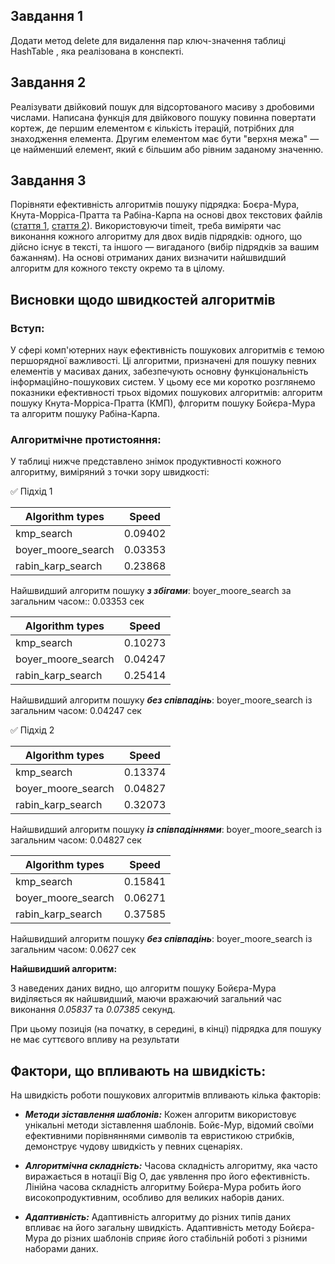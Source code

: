 ## Завдання 1

Додати метод delete для видалення пар ключ-значення таблиці HashTable , яка реалізована в конспекті.

## Завдання 2

Реалізувати двійковий пошук для відсортованого масиву з дробовими числами. Написана функція для двійкового пошуку повинна повертати кортеж, де першим елементом є кількість ітерацій, потрібних для знаходження елемента. Другим елементом має бути "верхня межа" — це найменший елемент, який є більшим або рівним заданому значенню.

## Завдання 3

Порівняти ефективність алгоритмів пошуку підрядка: Боєра-Мура, Кнута-Морріса-Пратта та Рабіна-Карпа на основі двох текстових файлів ([стаття 1](https://drive.google.com/file/d/18_R5vEQ3eDuy2VdV3K5Lu-R-B-adxXZh/view), [стаття 2](https://drive.google.com/file/d/13hSt4JkJc11nckZZz2yoFHYL89a4XkMZ/view)). Використовуючи timeit, треба виміряти час виконання кожного алгоритму для двох видів підрядків: одного, що дійсно існує в тексті, та іншого — вигаданого (вибір підрядків за вашим бажанням). На основі отриманих даних визначити найшвидший алгоритм для кожного тексту окремо та в цілому.


## Висновки щодо швидкостей алгоритмів

### Вступ:

У сфері комп'ютерних наук ефективність пошукових алгоритмів є темою першорядної важливості. Ці алгоритми, призначені для пошуку певних елементів у масивах даних, забезпечують основну функціональність інформаційно-пошукових систем. У цьому есе ми коротко розглянемо показники ефективності трьох відомих пошукових алгоритмів: алгоритм пошуку Кнута-Морріса-Пратта (КМП), флгоритм пошуку Бойєра-Мура та алгоритм пошуку Рабіна-Карпа.

### Алгоритмічне протистояння:

У таблиці нижче представлено знімок продуктивності кожного алгоритму, виміряний з точки зору швидкості:

✅ Підхід 1

|   Algorithm types   |  Speed   |
|---------------------|----------| 
| kmp_search          |  0.09402 |
| boyer_moore_search  |  0.03353 |
| rabin_karp_search   |  0.23868 |

Найшвидший алгоритм пошуку ***з збігами***: boyer_moore_search за загальним часом:: 0.03353 сек

|   Algorithm types   |  Speed   |
|---------------------|----------| 
| kmp_search          |  0.10273 |
| boyer_moore_search  |  0.04247 |
| rabin_karp_search   |  0.25414 |

Найшвидший алгоритм пошуку ***без співпадінь***: boyer_moore_search із загальним часом: 0.04247 сек

✅ Підхід 2

|   Algorithm types   |  Speed   |
|--------------------|----------| 
| kmp_search          |  0.13374 |
| boyer_moore_search  |  0.04827 |
| rabin_karp_search   |  0.32073 |

Найшвидший алгоритм пошуку ***iз співпадіннями***: boyer_moore_search із загальним часом: 0.04827 сек

|   Algorithm types   |  Speed   |
|--------------------|----------| 
| kmp_search          |  0.15841 |
| boyer_moore_search  |  0.06271 |
| rabin_karp_search   |  0.37585 |

Найшвидший алгоритм пошуку ***без співпадінь***: boyer_moore_search із загальним часом: 0.0627 сек

**Найшвидший алгоритм:**

З наведених даних видно, що алгоритм пошуку Бойєра-Мура виділяється як найшвидший, маючи вражаючий загальний час виконання *0.05837* та *0.07385* секунд.

При цьому позиція (на початку, в середині, в кінці) підрядка для пошуку не має суттєвого впливу на результати

## Фактори, що впливають на швидкість:

На швидкість роботи пошукових алгоритмів впливають кілька факторів:

- ***Методи зіставлення шаблонів:*** Кожен алгоритм використовує унікальні методи зіставлення шаблонів. Бойє-Мур, відомий своїми ефективними порівняннями символів та евристикою стрибків, демонструє чудову швидкість у певних сценаріях.

- ***Алгоритмічна складність:*** Часова складність алгоритму, яка часто виражається в нотації Big O, дає уявлення про його ефективність. Лінійна часова складність алгоритму Бойєра-Мура робить його високопродуктивним, особливо для великих наборів даних.

- ***Адаптивність:*** Адаптивність алгоритму до різних типів даних впливає на його загальну швидкість. Адаптивність методу Бойєра-Мура до різних шаблонів сприяє його стабільній роботі з різними наборами даних.